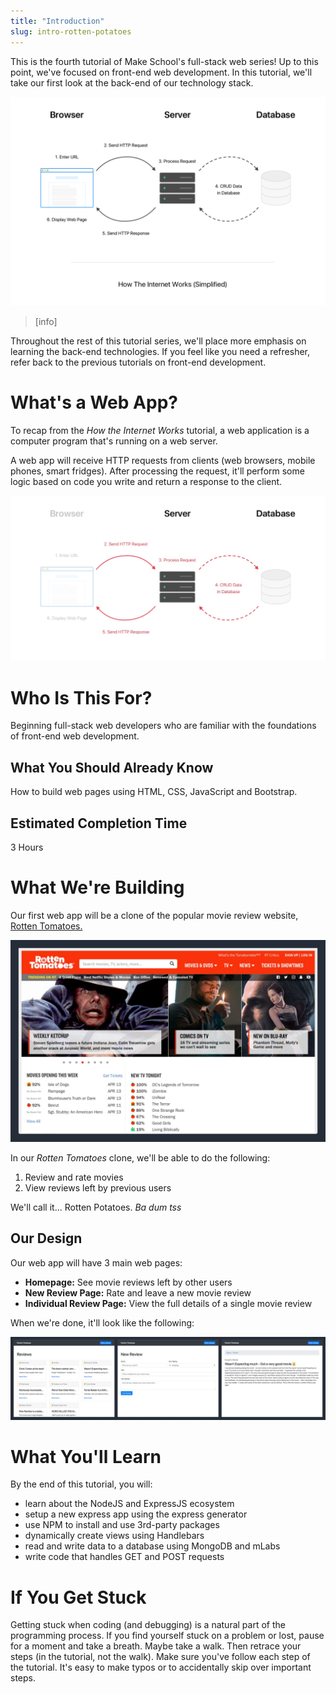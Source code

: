 ```yaml
---
title: "Introduction"
slug: intro-rotten-potatoes
---
```


This is the fourth tutorial of Make School's full-stack web series! Up to this point, we've focused on front-end web development. In this tutorial, we'll take our first look at the back-end of our technology stack.

![How The Internet Works Diagram](assets/htiw_diagram.png)

> [info]
>
Throughout the rest of this tutorial series, we'll place more emphasis on learning the back-end technologies. If you feel like you need a refresher, refer back to the previous tutorials on front-end development.

# What's a Web App?

To recap from the _How the Internet Works_ tutorial, a web application is a computer program that's running on a web server.

A web app will receive HTTP requests from clients (web browsers, mobile phones, smart fridges). After processing the request, it'll perform some logic based on code you write and return a response to the client.

![Backend Focus](assets/backend_focus.jpg)

# Who Is This For?

Beginning full-stack web developers who are familiar with the foundations of front-end web development.

## What You Should Already Know

How to build web pages using HTML, CSS, JavaScript and Bootstrap.

## Estimated Completion Time

3 Hours

# What We're Building

Our first web app will be a clone of the popular movie review website, [Rotten Tomatoes.](https://www.rottentomatoes.com/)

![Rotten Tomatoes Homepage](assets/rotten_tomatoes_home.jpg)

In our _Rotten Tomatoes_ clone, we'll be able to do the following:

1. Review and rate movies
2. View reviews left by previous users

We'll call it... Rotten Potatoes. *Ba dum tss*

## Our Design

Our web app will have 3 main web pages:

- **Homepage:** See movie reviews left by other users
- **New Review Page:** Rate and leave a new movie review
- **Individual Review Page:** View the full details of a single movie review

When we're done, it'll look like the following:

![Full Design](assets/full_design.jpg)

# What You'll Learn

By the end of this tutorial, you will:

- learn about the NodeJS and ExpressJS ecosystem
- setup a new express app using the express generator
- use NPM to install and use 3rd-party packages
- dynamically create views using Handlebars
- read and write data to a database using MongoDB and mLabs
- write code that handles GET and POST requests

# If You Get Stuck

Getting stuck when coding (and debugging) is a natural part of the programming process. If you find yourself stuck on a problem or lost, pause for a moment and take a breath. Maybe take a walk. Then retrace your steps (in the tutorial, not the walk). Make sure you've follow each step of the tutorial. It's easy to make typos or to accidentally skip over important steps.
